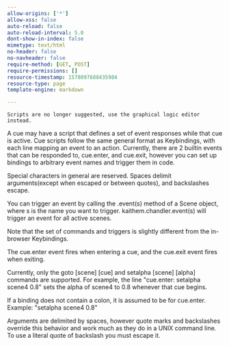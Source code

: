 ```yaml
---
allow-origins: ['*']
allow-xss: false
auto-reload: false
auto-reload-interval: 5.0
dont-show-in-index: false
mimetype: text/html
no-header: false
no-navheader: false
require-method: [GET, POST]
require-permissions: []
resource-timestamp: 1578097688435984
resource-type: page
template-engine: markdown

---
```



    Scripts are no longer suggested, use the graphical logic editor instead.
    
A cue may have a script that defines a set of event responses while that
cue is active. Cue scripts follow the same general format as
Keybindings, with each line mapping an event to an action. Currently,
there are 2 builtin events that can be responded to, cue.enter, and
cue.exit, however you can set up bindings to arbitrary event names and
trigger them in code.

Special characters in general are reserved. Spaces delimit
arguments(except when escaped or between quotes), and backslashes
escape.

You can trigger an event by calling the .event(s) method of a Scene
object, where s is the name you want to trigger. kaithem.chandler.event(s)
will trigger an event for all active scenes.

Note that the set of commands and triggers is slightly different from
the in-browser Keybindings.

The cue.enter event fires when entering a cue, and the cue.exit event
fires when exiting.

Currently, only the goto \[scene\] \[cue\] and setalpha \[scene\]
\[alpha\] commands are supported. For example, the line "cue.enter:
setalpha scene4 0.8" sets the alpha of scene4 to 0.8 whenever that cue
begins.

If a binding does not contain a colon, it is assumed to be for
cue.enter. Example: "setalpha scene4 0.8"

Arguments are delimited by spaces, however quote marks and backslashes
override this behavior and work much as they do in a UNIX command line.
To use a literal quote of backslash you must escape it.

